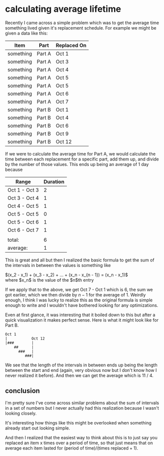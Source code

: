 # calculating average lifetime

Recently I came across a simple problem which was to get the average time
something lived given it's replacement schedule. For example we might be given a
data like this:

| Item      | Part   | Replaced On |
| --------- | ------ | ----------- |
| something | Part A | Oct 1       |
| something | Part A | Oct 3       |
| something | Part A | Oct 4       |
| something | Part A | Oct 5       |
| something | Part A | Oct 5       |
| something | Part A | Oct 6       |
| something | Part A | Oct 7       |
| something | Part B | Oct 1       |
| something | Part B | Oct 4       |
| something | Part B | Oct 6       |
| something | Part B | Oct 9       |
| something | Part B | Oct 12      |

If we were to calculate the average time for Part A, we would calculate the time
between each replacement for a specific part, add them up, and divide by the
number of those values. This ends up being an average of 1 day because

| Range         | Duration |
| ------------- | -------- |
| Oct 1 - Oct 3 | 2        |
| Oct 3 - Oct 4 | 1        |
| Oct 4 - Oct 5 | 1        |
| Oct 5 - Oct 5 | 0        |
| Oct 5 - Oct 6 | 1        |
| Oct 6 - Oct 7 | 1        |
|               |          |
| total:        | 6        |
| average:      | 1        |

This is great and all but then I realized the basic formula to get the sum of
the intervals in between the values is something like

<p>
$(x_2 - x_1) + (x_3 - x_2) + ... + (x_n - x_{n - 1}) = (x_n - x_1)$ <br />
where $x_n$ is the value of the $n$th entry
</p>

If we apply that to the above, we get Oct 7 - Oct 1 which is 6, the sum we got
earlier, which we then divide by $n - 1$ for the average of 1. Weirdly enough, I
think I was lucky to realize this as the original formula is simple enough to
write and I wouldn't have bothered looking for any optimizations.

Even at first glance, it was interesting that it boiled down to this but after a
quick visualization it makes perfect sense. Here is what it might look like for
Part B.

```text
Oct 1
|           Oct 12
|###        |
    ##      |
      ###   |
         ###|
```

We see that the length of the intervals in between ends up being the length
between the start and end (again, very obvious now but I don't know how I never
realized it before). And then we can get the average which is 11 / 4.

## conclusion

I'm pretty sure I've come across similar problems about the sum of intervals in
a set of numbers but I never actually had this realization because I wasn't
looking closely.

It's interesting how things like this might be overlooked when something already
start out looking simple.

And then I realized that the easiest way to think about this is to just say you
replaced an item x times over a period of time, so that just means that on
average each item lasted for
$(\text{period of time}) / (\text{times replaced} + 1)$.
